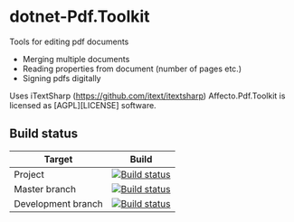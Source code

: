 # dotnet-Pdf.Toolkit

Tools for editing pdf documents
* Merging multiple documents
* Reading properties from document (number of pages etc.)
* Signing pdfs digitally

Uses iTextSharp (https://github.com/itext/itextsharp)
Affecto.Pdf.Toolkit is licensed as [AGPL][LICENSE] software.


## Build status

| Target | Build |
| -----------------------|------------------|
| Project | [![Build status](https://ci.appveyor.com/api/projects/status/pcvuhdqyanmes89m?svg=true)](https://ci.appveyor.com/project/affecto/dotnet-pdf-toolkit) |
| Master branch | [![Build status](https://ci.appveyor.com/api/projects/status/pcvuhdqyanmes89m/branch/master?svg=true)](https://ci.appveyor.com/project/affecto/dotnet-pdf-toolkit/branch/master) |
| Development branch | [![Build status](https://ci.appveyor.com/api/projects/status/pcvuhdqyanmes89m/branch/development?svg=true)](https://ci.appveyor.com/project/affecto/dotnet-pdf-toolkit/branch/development) |
